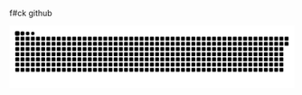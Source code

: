 f#ck github

![snake gif](https://github.com/xgenos/xgenos/blob/output/github-contribution-grid-snake-dark.svg)
